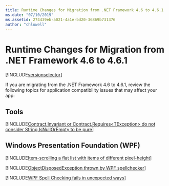 ```yaml
---
title: Runtime Changes for Migration from .NET Framework 4.6 to 4.6.1
ms.date: "07/10/2019"
ms.assetid: 274439eb-a021-4a1e-bd20-36869b731376
author: "chlowell"
---
```


# Runtime Changes for Migration from .NET Framework 4.6 to 4.6.1

[!INCLUDE[versionselector](../../../../includes/migration-guide/runtime/versionselector.md)]

If you are migrating from the .NET Framework 4.6 to 4.6.1, review the following topics for application compatibility issues that may affect your app:

## Tools

[!INCLUDE[Contract.Invariant or Contract.Requires\<TException> do not consider String.IsNullOrEmpty to be pure](~/includes/migration-guide/runtime/tools/contractinvariant-contractrequirestexception-do-not-consider.md)]

## Windows Presentation Foundation (WPF)

[!INCLUDE[Item-scrolling a flat list with items of different pixel-height](~/includes/migration-guide/runtime/wpf/item-scrolling-flat-list-with-items-different-pixel-height.md)]

[!INCLUDE[ObjectDisposedException thrown by WPF spellchecker](~/includes/migration-guide/runtime/wpf/objectdisposedexception-thrown-by-wpf-spellchecker.md)]

[!INCLUDE[WPF Spell Checking fails in unexpected ways](~/includes/migration-guide/runtime/wpf/wpf-spell-checking-fails-unexpected-ways.md)]
